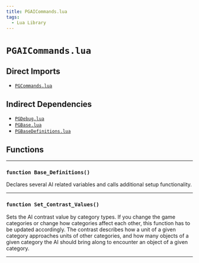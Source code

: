 ```yaml
---
title: PGAICommands.lua
tags:
  - Lua Library
---
```


# `PGAICommands.lua`

## Direct Imports

* [`PGCommands.lua`](pgcommands.md "PGCommands.lua")

## Indirect Dependencies

* [`PGDebug.lua`](pgdebug.md "PGDebug.lua")
* [`PGBase.lua`](pgbase.md "PGBase.lua")
* [`PGBaseDefinitions.lua`](pgbasedefinitions.md "PGBaseDefinitions.lua")

## Functions

---

### `function Base_Definitions()`

Declares several AI related variables and calls additional setup functionality.

---

### `function Set_Contrast_Values()`

Sets the AI contrast value by category types. If you change the game categories or change how categories affect each other, this function has to be updated accordingly.
The contrast describes how a unit of a given category approaches units of other categories, and how many objects of a given category the AI should bring along to encounter an object of a given category.

---
